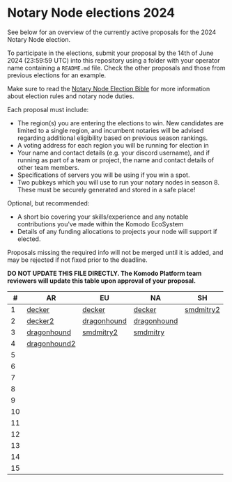# Notary Node elections 2024

See below for an overview of the currently active proposals for the 2024 Notary Node election.

To participate in the elections, submit your proposal by the 14th of June 2024 (23:59:59 UTC) into this repository using a folder with your operator name containing a `README.md` file. Check the other proposals and those from previous elections for an example.

Make sure to read the [Notary Node Election Bible](https://github.com/KomodoPlatform/dPoW/blob/dev/doc/bible.md) for more information about election rules and notary node duties.

Each proposal must include:
- The region(s) you are entering the elections to win. New candidates are limited to a single region, and incumbent notaries will be advised regarding additional eligibility based on previous season rankings.
- A voting address for each region you will be running for election in
- Your name and contact details (e.g. your discord username), and if running as part of a team or project, the name and contact details of other team members. 
- Specifications of servers you will be using if you win a spot.
- Two pubkeys which you will use to run your notary nodes in season 8. These must be securely generated and stored in a safe place!

Optional, but recommended:
- A short bio covering your skills/experience and any notable contributions you've made within the Komodo EcoSystem
- Details of any funding allocations to projects your node will support if elected.

Proposals missing the required info will not be merged until it is added, and may be rejected if not fixed prior to the deadline.

**DO NOT UPDATE THIS FILE DIRECTLY. The Komodo Platform team reviewers will update this table upon approval of your proposal.**

| #  | AR                                                                         |  EU                                                                       | NA                                                               | SH                                                             |
| -- | ---------------------------------------------------------------------------|---------------------------------------------------------------------------|------------------------------------------------------------------| ---------------------------------------------------------------|
| 1  | [decker](decker/README.md "RKrbBiMcmNDaBkYpSja4MbaKzizay6LisW")            | [decker](decker/README.md "RTNoubB1yEx6mG7eNzaZv6TQVUbowamKAv")           | [decker](decker/README.md "RWLtG5n97g5dJFvn9zhxU7QBvTmJ2BqKyw")  | [smdmitry2](smdmitry/README.md "RSMDSHtX6f26fsi9dPY4WdCoF9zJygYLoE") |
| 2  | [decker2](decker/README.md "RNNFGdQtFQUa4CEeEqxF524P9putjxtb7d")  | [dragonhound](dragonhound/README.md "RTj2SYWR7AM5fGN1RHSatpnmHSwyNsvz1p") | [dragonhound](dragonhound/README.md "RKpigLeT5rgXy31yubpgWcJ91i1TZbZg5h") |                                                                |
| 3  | [dragonhound](dragonhound/README.md "RT3PBi6wBLvUySxtykehejsVTLKgCEwbzu")  | [smdmitry2](smdmitry/README.md "RSMDNNEUvCRii6ebwJJRt2D1zucW4Sf5M9")   | [smdmitry](smdmitry/README.md "RSMDNAqCKFZKyVAbr1Bm3qh3mcB13E6rzU") |                                                                |
| 4  | [dragonhound2](dragonhound/README.md "RNFXanBgn2pYmiQo1eyJCQQEgDLFPhMKA7") |                                                                           |                                                                  |                                                                |
| 5  |                                                                            |                                                                           |                                                                  |                                                                |
| 6  |                                                                            |                                                                           |                                                                  |                                                                |
| 7  |                                                                            |                                                                           |                                                                  |                                                                |
| 8  |                                                                            |                                                                           |                                                                  |                                                                |
| 9  |                                                                            |                                                                           |                                                                  |                                                                |
| 10 |                                                                            |                                                                           |                                                                  |                                                                |
| 11 |                                                                            |                                                                           |                                                                  |                                                                |
| 12 |                                                                            |                                                                           |                                                                  |                                                                |
| 13 |                                                                            |                                                                           |                                                                  |                                                                |
| 14 |                                                                            |                                                                           |                                                                  |                                                                |
| 15 |                                                                            |                                                                           |                                                                  |                                                                |
